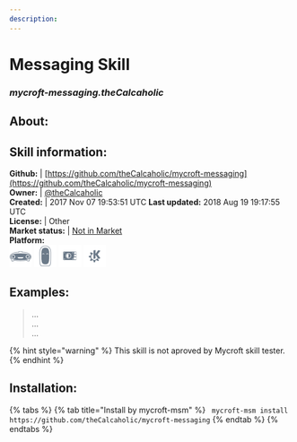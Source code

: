 ```yaml
---    
description:   
---    
```

# Messaging Skill  
### _mycroft-messaging.theCalcaholic_  
## About:  


## Skill information:  
**Github:** | [https://github.com/theCalcaholic/mycroft-messaging](https://github.com/theCalcaholic/mycroft-messaging)  
**Owner:** | [@theCalcaholic](https://github.com/theCalcaholic)  
**Created:** | 2017 Nov 07 19:53:51 UTC  **Last updated:** 2018 Aug 19 19:17:55 UTC  
**License:** | Other  
**Market status:** | [Not in Market](https://market.mycroft.ai/skill/)  
**Platform:**  
 ![](../.gitbook/assets/mark-1-icon.png)  ![](../.gitbook/assets/mark-2-icon.png)  ![](../.gitbook/assets/picroft-icon.png)  ![](../.gitbook/assets/kde.png)   
## Examples:  
> ...  
> ...  
> ...  
  
{% hint style="warning" %}
This skill is not aproved by Mycroft skill tester.
{% endhint %}
    
## Installation:  
{% tabs %}
{% tab title="Install by mycroft-msm" %}
``` mycroft-msm install https://github.com/theCalcaholic/mycroft-messaging```
{% endtab %}
  {% endtabs %}
  